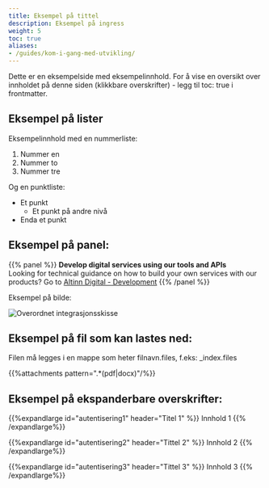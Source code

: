 ```yaml
---
title: Eksempel på tittel
description: Eksempel på ingress
weight: 5
toc: true
aliases:
- /guides/kom-i-gang-med-utvikling/
---
```


Dette er en eksempelside med eksempelinnhold. For å vise en oversikt over innholdet på denne siden (klikkbare overskrifter) - legg til toc: true i frontmatter. 

## Eksempel på lister
Eksempelinnhold med en nummerliste: 

1. Nummer en
2. Nummer to
3. Nummer tre

Og en punktliste: 

- Et punkt
    - Et punkt på andre nivå
- Enda et punkt

## Eksempel på panel:

{{% panel %}}
**Develop digital services using our tools and APIs**<br>
Looking for technical guidance on how to build your own services with our products? Go to [Altinn Digital - Development](https://altinn.github.io/docs/")
{{% /panel %}}<br>

Eksempel på bilde:

![Overordnet integrasjonsskisse](integrasjonsskisse.png "Overordnet integrasjonsskisse")

## Eksempel på fil som kan lastes ned:

Filen må legges i en mappe som heter filnavn.files, f.eks: _index.files

{{%attachments pattern=".*(pdf|docx)"/%}}

## Eksempel på ekspanderbare overskrifter: 

{{%expandlarge id="autentisering1" header="Titel 1" %}}
Innhold 1
{{% /expandlarge%}}

{{%expandlarge id="autentisering2" header="Tittel 2" %}}
Innhold 2
{{% /expandlarge%}}

{{%expandlarge id="autentisering3" header="Tittel 3" %}}
Innhold 3
{{% /expandlarge%}}


